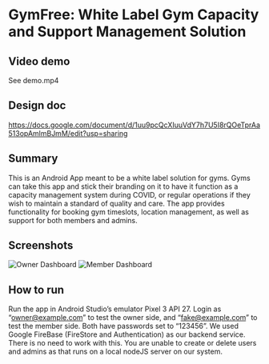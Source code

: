 # GymFree: White Label Gym Capacity and Support Management Solution

## Video demo
See demo.mp4  

## Design doc
https://docs.google.com/document/d/1uu9pcQcXIuuVdY7h7U5I8rQOeTprAa513opAmlmBJmM/edit?usp=sharing

## Summary
This is an Android App meant to be a white label solution for gyms. Gyms can take this app and stick their branding on it to have it function as a capacity management system during COVID, or regular operations if they wish to maintain a standard of quality and care. The app provides functionality for booking gym timeslots, location management, as well as support for both members and admins.

## Screenshots
![Owner Dashboard](https://i.imgur.com/CGqmQik.png)
![Member Dashboard](https://i.imgur.com/MExEXT9.png)

## How to run
Run the app in Android Studio’s emulator Pixel 3 API 27. Login as “owner@example.com” to test the owner side, and “fake@example.com” to test the member side. Both have passwords set to “123456”. We used Google FireBase (FireStore and Authentication) as our backend service. There is no need to work with this. You are unable to create or delete users and admins as that runs on a local nodeJS server on our system.
